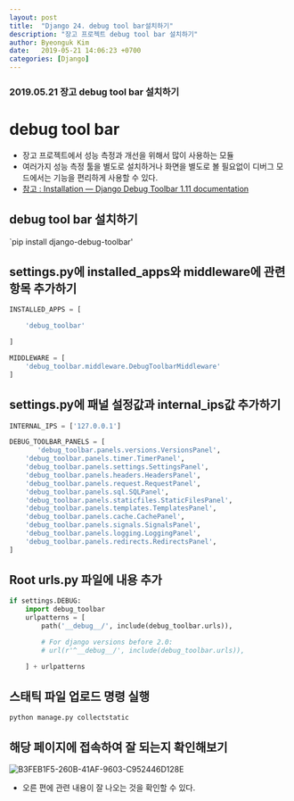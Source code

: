 ```yaml
---
layout: post
title:  "Django 24. debug tool bar설치하기"
description: "장고 프로젝트 debug tool bar 설치하기"
author: Byeonguk Kim
date:   2019-05-21 14:06:23 +0700
categories: [Django]
---
```


### 2019.05.21 장고 debug tool bar 설치하기


# debug tool bar
* 장고 프로젝트에서 성능 측정과 개선을 위해서 많이 사용하는 모듈
* 여러가지 성능 측정 툴을 별도로 설치하거나 화면을 별도로 볼 필요없이 디버그 모드에서는 기능을 편리하게 사용할 수 있다.
* [참고 : Installation — Django Debug Toolbar 1.11 documentation](https://django-debug-toolbar.readthedocs.io/en/latest/installation.html)

## debug tool bar 설치하기
`pip install django-debug-toolbar'

## settings.py에 installed_apps와 middleware에 관련 항목 추가하기

```python
INSTALLED_APPS = [

    'debug_toolbar'

]

MIDDLEWARE = [
    'debug_toolbar.middleware.DebugToolbarMiddleware'
]
```

## settings.py에 패널 설정값과 internal_ips값 추가하기

```python
INTERNAL_IPS = ['127.0.0.1']

DEBUG_TOOLBAR_PANELS = [
       'debug_toolbar.panels.versions.VersionsPanel',
    'debug_toolbar.panels.timer.TimerPanel',
    'debug_toolbar.panels.settings.SettingsPanel',
    'debug_toolbar.panels.headers.HeadersPanel',
    'debug_toolbar.panels.request.RequestPanel',
    'debug_toolbar.panels.sql.SQLPanel',
    'debug_toolbar.panels.staticfiles.StaticFilesPanel',
    'debug_toolbar.panels.templates.TemplatesPanel',
    'debug_toolbar.panels.cache.CachePanel',
    'debug_toolbar.panels.signals.SignalsPanel',
    'debug_toolbar.panels.logging.LoggingPanel',
    'debug_toolbar.panels.redirects.RedirectsPanel',
]

```

## Root urls.py 파일에 내용 추가

```python
if settings.DEBUG:
    import debug_toolbar
    urlpatterns = [
        path('__debug__/', include(debug_toolbar.urls)),

        # For django versions before 2.0:
        # url(r'^__debug__/', include(debug_toolbar.urls)),

    ] + urlpatterns

```

## 스태틱 파일 업로드 명령 실행

`python manage.py collectstatic`

## 해당 페이지에 접속하여 잘 되는지 확인해보기

![B3FEB1F5-260B-41AF-9603-C952446D128E](https://user-images.githubusercontent.com/46436843/58080626-84aeec80-7bee-11e9-8db1-5896aacbd6b6.png)


* 오른 편에 관련 내용이 잘 나오는 것을 확인할 수 있다.



